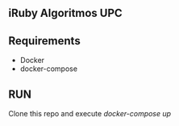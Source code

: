 ## iRuby Algoritmos UPC

## Requirements
* Docker
* docker-compose

## RUN

Clone this repo and execute *docker-compose up*
